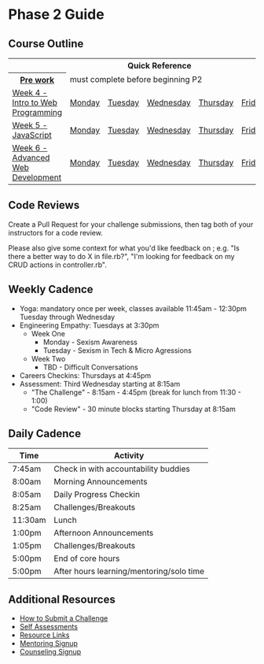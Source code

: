 # Phase 2 Guide

## Course Outline

<table>
  <tr>
    <th colspan="7">Quick Reference</th>
  </tr>

  <tr>
    <th><a href="./week-4#pre-work">Pre work</a></th>
    <td colspan="6">must complete before beginning P2</td>
  </tr>

  <tr>
    <td><a href="./week-4/">Week 4 - Intro to Web Programming</a></td>
    <td><a href="./week-4#monday">Monday</a></a></td>
    <td><a href="./week-4#tuesday">Tuesday</a></td>
    <td><a href="./week-4#wednesday">Wednesday</a></td>
    <td><a href="./week-4#thursday">Thursday</a></td>
    <td><a href="./week-4#friday">Friday</a></td>
    <td><a href="./week-4#weekend">Weekend</a></td>
  </tr>

  <tr>
    <td><a href="./week-5">Week 5 - JavaScript</a></td>
    <td><a href="./week-5#monday">Monday</a></a></td>
    <td><a href="./week-5#tuesday">Tuesday</a></td>
    <td><a href="./week-5#wednesday">Wednesday</a></td>
    <td><a href="./week-5#thursday">Thursday</a></td>
    <td><a href="./week-5#friday">Friday</a></td>
    <td><a href="./week-5#weekend">Weekend</a></td>
  </tr>

  <tr>
    <td><a href="./week-6">Week 6 - Advanced Web Development</a></td>
    <td><a href="./week-6#monday">Monday</a></a></td>
    <td><a href="./week-6#tuesday">Tuesday</a></td>
    <td><a href="./week-6#wednesday">Wednesday</a></td>
    <td><a href="./week-6#thursday">Thursday</a></td>
    <td><a href="./week-6#friday">Friday</a></td>
    <td><a href="./week-6#weekend">Weekend</a></td>
  </tr>
</table>

## Code Reviews

Create a Pull Request for your challenge submissions, then tag both of your instructors for a code review.

Please also give some context for what you'd like feedback on ; e.g. "Is there a better way to do X in file.rb?", "I'm looking for feedback on my CRUD actions in controller.rb".

## Weekly Cadence

- Yoga: mandatory once per week, classes available 11:45am - 12:30pm Tuesday through Wednesday
- Engineering Empathy: Tuesdays at 3:30pm
  - Week One
    - Monday - Sexism Awareness
    - Tuesday - Sexism in Tech & Micro Agressions
  - Week Two
    - TBD - Difficult Conversations
- Careers Checkins: Thursdays at 4:45pm
- Assessment: Third Wednesday starting at 8:15am
  - "The Challenge" - 8:15am - 4:45pm (break for lunch from 11:30 - 1:00)
  - "Code Review" - 30 minute blocks starting Thursday at 8:15am

## Daily Cadence

Time    | Activity
---     | ---
7:45am  | Check in with accountability buddies
8:00am  | Morning Announcements
8:05am  | Daily Progress Checkin
8:25am  | Challenges/Breakouts
11:30am | Lunch
1:00pm  | Afternoon Announcements
1:05pm  | Challenges/Breakouts
5:00pm  | End of core hours
5:00pm  | After hours learning/mentoring/solo time

## Additional Resources

- [How to Submit a Challenge](resources/how-to-submit.md)
- [Self Assessments](self-assessments/)
- [Resource Links](resources/)
- [Mentoring Signup](http://mentoring.devbootcamp.com/)
- [Counseling Signup](resources/counseling_instructions.md)
